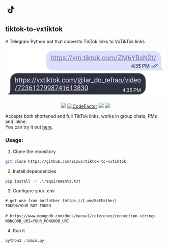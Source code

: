 <p align="left">
<img src="assets/tiktok-to-vxtiktok.webp"
  width="32" height="32">
</p>

## tiktok-to-vxtiktok

A Telegram Python bot that converts TikTok links to VxTikTok links

<picture>
  <img src="assets/preview.webp">
</picture>

<p align="center">
    <a href="https://github.com/psf/black" alt="Code style: black">
        <img src="https://img.shields.io/badge/code%20style-black-000000.svg" /></a>
    <a href="https://www.codefactor.io/repository/github/z1xus/tiktok-to-vxtiktok">
        <img src="https://www.codefactor.io/repository/github/z1xus/tiktok-to-vxtiktok/badge" alt="CodeFactor" /></a>
    <a href="https://github.com/Z1xus/tiktok-to-vxtiktok/issues?q=is%3Aissue+is%3Aopen+" alt="GitHub issues">
        <img src="https://img.shields.io/github/issues/z1xus/tiktok-to-vxtiktok"></a>
    <a href="https://github.com/Z1xus/tiktok-to-vxtiktok/pulls?q=is%3Apr+is%3Aopen+" alt="GitHub pull requests">
        <img src="https://img.shields.io/github/issues-pr/z1xus/tiktok-to-vxtiktok"></a>
</p>

Accepts both shortened and full TikTok links, works in group chats, PMs and inline.  
You can try it out [here](https://t.me/tiktok_to_vxtiktok_bot).

### Usage:
1. Clone the repository
```bash
git clone https://github.com/Z1xus/tiktok-to-vxtiktok
```
2. Install dependencies
```bash
pip install -r .\requirements.txt
```
3. Configure your .env
```Shell
# get one from botfather (https://t.me/BotFather)
TOKEN=YOUR_BOT_TOKEN

# https://www.mongodb.com/docs/manual/reference/connection-string/
MONGODB_URI=YOUR_MONGODB_URI
```
4. Run it 
```bash
python3 .\main.py
```
